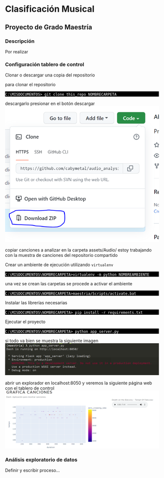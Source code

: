 # Clasificación Musical
## Proyecto de Grado Maestría

### Descripción
Por realizar

### Configuración tablero de control

Clonar o descargar una copia del repositorio

para clonar el repositorio
<p style="background:black">
<code style="background:black;color:white">C:\MISDOCUMENTOS> git clone this_repo NOMBRECARPETA
</code>
</p>

descargarlo presionar en el botón descargar
![Descargar proyecto](assets/imagenes/download.PNG)

copiar canciones a analizar en la carpeta assets/Audio/ estoy trabajando con la muestra de canciones del repositorio compartido

Crear un ambiente de ejecución utilizando `virtualenv`
<p style="background:black">
<code style="background:black;color:white">C:\MISDOCUMENTOS\NOMBRECARPETA>virtualenv -m python NOMBREAMBIENTE
</code>
</p>

una vez se crean las carpetas se procede a activar el ambiente

<p style="background:black">
<code style="background:black;color:white">C:\MISDOCUMENTOS\NOMBRECARPETA>maestria/Scripts/activate.bat
</code>
</p>

Instalar las librerías necesarias

<p style="background:black">
<code style="background:black;color:white">C:\MISDOCUMENTOS\NOMBRECARPETA> pip install -r requirements.txt
</code>
</p>

Ejecutar el proyecto

<p style="background:black">
<code style="background:black;color:white">C:\MISDOCUMENTOS\NOMBRECARPETA> python app_server.py
</code>
</p>

si todo va bien se muestra la siguiente imagen
![tablero en ejecucion](assets/imagenes/running_process.PNG)

abrir un explorador en localhost:8050 y veremos la siguiente página web con el tablero de control
![Tablero de control](assets/imagenes/dashboard.PNG)

### Análisis exploratorio de datos

Definir y escribir proceso...


